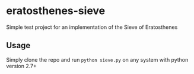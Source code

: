 # eratosthenes-sieve
Simple test project for an implementation of the Sieve of Eratosthenes
## Usage
Simply clone the repo and run
`python sieve.py`
on any system with python version 2.7+
